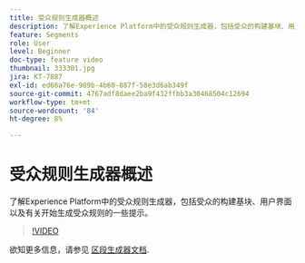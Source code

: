 ```yaml
---
title: 受众规则生成器概述
description: 了解Experience Platform中的受众规则生成器，包括受众的构建基块、用户界面以及有关开始生成受众规则的一些提示。
feature: Segments
role: User
level: Beginner
doc-type: feature video
thumbnail: 333301.jpg
jira: KT-7887
exl-id: ed66a76e-909b-4b60-887f-58e3d6ab349f
source-git-commit: 4767adf8daee2ba9f432ffbb3a30468504c12694
workflow-type: tm+mt
source-wordcount: '84'
ht-degree: 8%

---
```


# 受众规则生成器概述

了解Experience Platform中的受众规则生成器，包括受众的构建基块、用户界面以及有关开始生成受众规则的一些提示。

>[!VIDEO](https://video.tv.adobe.com/v/333301/?quality=12&learn=on)

欲知更多信息，请参见 [区段生成器文档](https://experienceleague.adobe.com/docs/experience-platform/segmentation/ui/segment-builder.html).
